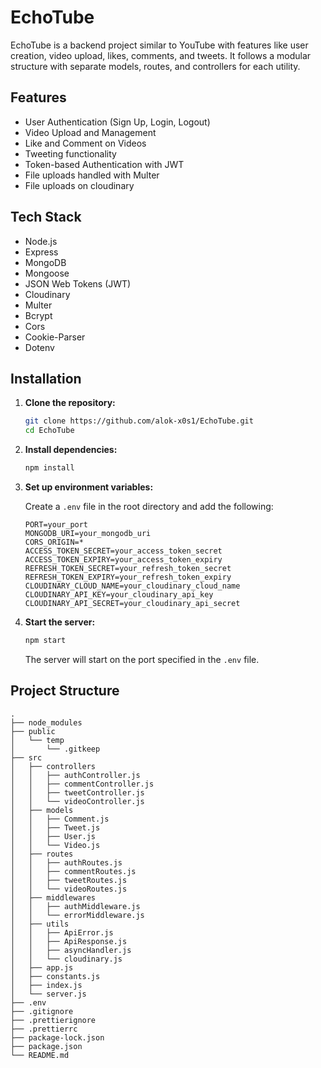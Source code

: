 # EchoTube

EchoTube is a backend project similar to YouTube with features like user creation, video upload, likes, comments, and tweets. It follows a modular structure with separate models, routes, and controllers for each utility.

## Features

- User Authentication (Sign Up, Login, Logout)
- Video Upload and Management
- Like and Comment on Videos
- Tweeting functionality
- Token-based Authentication with JWT
- File uploads handled with Multer
- File uploads on cloudinary

## Tech Stack

- Node.js
- Express
- MongoDB
- Mongoose
- JSON Web Tokens (JWT)
- Cloudinary
- Multer
- Bcrypt
- Cors
- Cookie-Parser
- Dotenv

## Installation

1. **Clone the repository:**
    ```sh
    git clone https://github.com/alok-x0s1/EchoTube.git
    cd EchoTube
    ```

2. **Install dependencies:**
    ```sh
    npm install
    ```

3. **Set up environment variables:**

    Create a `.env` file in the root directory and add the following:
    ```env
    PORT=your_port
    MONGODB_URI=your_mongodb_uri
    CORS_ORIGIN=*
    ACCESS_TOKEN_SECRET=your_access_token_secret
    ACCESS_TOKEN_EXPIRY=your_access_token_expiry
    REFRESH_TOKEN_SECRET=your_refresh_token_secret
    REFRESH_TOKEN_EXPIRY=your_refresh_token_expiry
    CLOUDINARY_CLOUD_NAME=your_cloudinary_cloud_name
    CLOUDINARY_API_KEY=your_cloudinary_api_key
    CLOUDINARY_API_SECRET=your_cloudinary_api_secret
    ```

4. **Start the server:**
    ```sh
    npm start
    ```

    The server will start on the port specified in the `.env` file.

## Project Structure

```plaintext
.
├── node_modules
├── public
│   └── temp
│       └── .gitkeep
├── src
│   ├── controllers
│   │   ├── authController.js
│   │   ├── commentController.js
│   │   ├── tweetController.js
│   │   └── videoController.js
│   ├── models
│   │   ├── Comment.js
│   │   ├── Tweet.js
│   │   ├── User.js
│   │   └── Video.js
│   ├── routes
│   │   ├── authRoutes.js
│   │   ├── commentRoutes.js
│   │   ├── tweetRoutes.js
│   │   └── videoRoutes.js
│   ├── middlewares
│   │   ├── authMiddleware.js
│   │   └── errorMiddleware.js
│   ├── utils
│   │   ├── ApiError.js
│   │   ├── ApiResponse.js
│   │   ├── asyncHandler.js
│   │   └── cloudinary.js
│   ├── app.js
│   ├── constants.js
│   ├── index.js
│   └── server.js
├── .env
├── .gitignore
├── .prettierignore
├── .prettierrc
├── package-lock.json
├── package.json
└── README.md